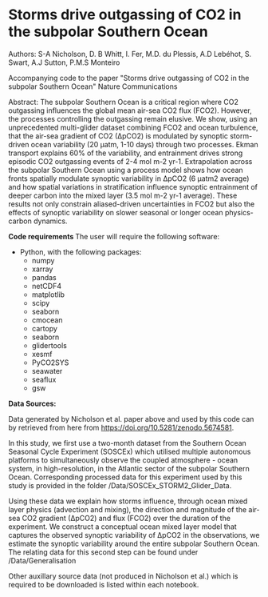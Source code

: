 # Storms drive outgassing of CO2 in the subpolar Southern Ocean

Authors: 
S-A Nicholson, D. B Whitt, I. Fer, M.D. du Plessis, A.D Lebéhot, S. Swart, A.J Sutton, P.M.S Monteiro

Accompanying code to the paper "Storms drive outgassing of CO2 in the subpolar Southern Ocean" Nature Communications

Abstract:
The subpolar Southern Ocean is a critical region where CO2 outgassing influences the global mean air-sea CO2 flux (FCO2). However, the processes controlling the outgassing remain elusive. We show, using an unprecedented multi-glider dataset combining FCO2 and ocean turbulence, that the air-sea gradient of CO2 (∆pCO2) is modulated by synoptic storm-driven ocean variability (20 µatm, 1-10 days) through two processes. Ekman transport explains 60% of the variability, and entrainment drives strong episodic CO2 outgassing events of 2-4 mol m-2 yr-1. Extrapolation across the subpolar Southern Ocean using a process model shows how ocean fronts spatially modulate synoptic variability in ∆pCO2 (6 µatm2 average) and how spatial variations in stratification influence synoptic entrainment of deeper carbon into the mixed layer (3.5 mol m-2 yr-1 average). These results not only constrain aliased-driven uncertainties in FCO2 but also the effects of synoptic variability on slower seasonal or longer ocean physics-carbon dynamics.


<b> Code requirements </b>
The user will require the following software:
- Python, with the following packages:
  - numpy
  - xarray
  - pandas
  - netCDF4
  - matplotlib
  - scipy
  - seaborn
  - cmocean
  - cartopy
  - seaborn
  - glidertools
  - xesmf
  - PyCO2SYS
  - seawater
  - seaflux
  - gsw

 <b> Data Sources: </b>
 
Data generated by Nicholson et al. paper above and used by this code can by retrieved from here from https://doi.org/10.5281/zenodo.5674581.

In this study, we first use a two-month dataset from the Southern Ocean Seasonal Cycle Experiment (SOSCEx) which utilised multiple autonomous platforms to simultaneously observe the coupled atmosphere - ocean system, in high-resolution, in the Atlantic sector of the subpolar Southern Ocean. Corresponding processed data for this experiment used by this study is provided in the folder /Data/SOSCEx_STORM2_Glider_Data.

Using these data we explain how storms influence, through ocean mixed layer physics (advection and mixing), the direction and magnitude of the air-sea CO2 gradient (∆pCO2) and flux (FCO2) over the duration of the experiment. We construct a conceptual ocean mixed layer model that captures the observed synoptic variability of ∆pCO2 in the observations, we estimate the synoptic variability around the entire subpolar Southern Ocean. The relating data for this second step can be found under /Data/Generalisation

Other auxillary source data (not produced in Nicholson et al.) which is required to be downloaded is listed within each notebook. 
